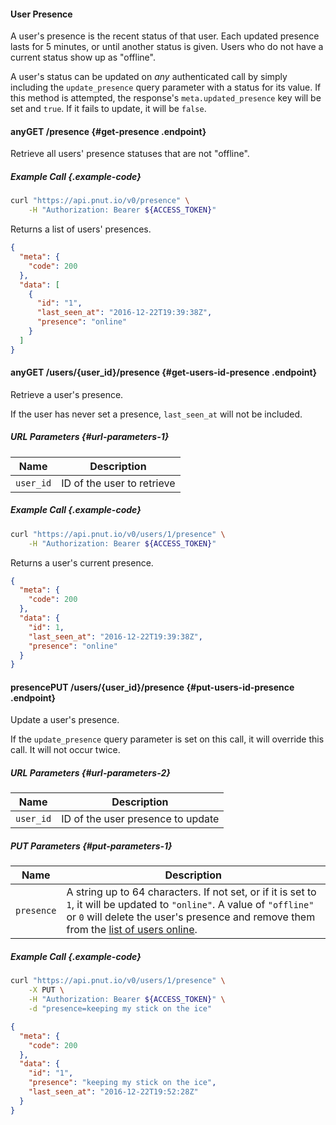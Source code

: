 #### User Presence

A user's presence is the recent status of that user. Each updated presence lasts for 5 minutes, or until another status is given. Users who do not have a current status show up as "offline".

A user's status can be updated on *any* authenticated call by simply including the `update_presence` query parameter with a status for its value. If this method is attempted, the response's `meta.updated_presence` key will be set and `true`. If it fails to update, it will be `false`.



#### <span class="endpoint-meta"><i class="fa fa-lock" aria-hidden="true"></i> any</span><span class="method method-get">GET</span> /presence [<i class="fa fa-paragraph" aria-hidden="true"></i>](#get-presence) {#get-presence .endpoint}

Retrieve all users' presence statuses that are not "offline".

##### Example Call {.example-code}

```bash
curl "https://api.pnut.io/v0/presence" \
    -H "Authorization: Bearer ${ACCESS_TOKEN}"
```

Returns a list of users' presences.

```json
{
  "meta": {
    "code": 200
  },
  "data": [
    {
      "id": "1",
      "last_seen_at": "2016-12-22T19:39:38Z",
      "presence": "online"
    }
  ]
}
```


#### <span class="endpoint-meta"><i class="fa fa-lock" aria-hidden="true"></i> any</span><span class="method method-get">GET</span> /users/<span class="call-param">{user_id}</span>/presence [<i class="fa fa-paragraph" aria-hidden="true"></i>](#get-users-id-presence) {#get-users-id-presence .endpoint}

Retrieve a user's presence.

If the user has never set a presence, `last_seen_at` will not be included.

##### URL Parameters [<i class="fa fa-paragraph" aria-hidden="true"></i>](#url-parameters-1) {#url-parameters-1}

Name|Description
-|-
`user_id`|ID of the user to retrieve

##### Example Call {.example-code}

```bash
curl "https://api.pnut.io/v0/users/1/presence" \
    -H "Authorization: Bearer ${ACCESS_TOKEN}"
```

Returns a user's current presence.

```json
{
  "meta": {
    "code": 200
  },
  "data": {
    "id": 1,
    "last_seen_at": "2016-12-22T19:39:38Z",
    "presence": "online"
  }
}
```


#### <span class="endpoint-meta"><i class="fa fa-lock" aria-hidden="true"></i> presence</span><span class="method method-put">PUT</span> /users/<span class="call-param">{user_id}</span>/presence [<i class="fa fa-paragraph" aria-hidden="true"></i>](#put-users-id-presence) {#put-users-id-presence .endpoint}

Update a user's presence.

If the `update_presence` query parameter is set on this call, it will override this call. It will not occur twice.

##### URL Parameters [<i class="fa fa-paragraph" aria-hidden="true"></i>](#url-parameters-2) {#url-parameters-2}

Name|Description
-|-
`user_id`|ID of the user presence to update

##### PUT Parameters [<i class="fa fa-paragraph" aria-hidden="true"></i>](#put-parameters-1) {#put-parameters-1}

Name|Description
-|-
`presence`|A string up to 64 characters. If not set, or if it is set to `1`, it will be updated to `"online"`. A value of `"offline"` or `0` will delete the user's presence and remove them from the [list of users online](#get-presence).

##### Example Call {.example-code}

```bash
curl "https://api.pnut.io/v0/users/1/presence" \
    -X PUT \
    -H "Authorization: Bearer ${ACCESS_TOKEN}" \
    -d "presence=keeping my stick on the ice"
```



```json
{
  "meta": {
    "code": 200
  },
  "data": {
    "id": "1",
    "presence": "keeping my stick on the ice",
    "last_seen_at": "2016-12-22T19:52:28Z"
  }
}
```